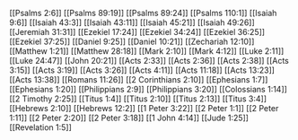 [[Psalms 2:6]]
[[Psalms 89:19]]
[[Psalms 89:24]]
[[Psalms 110:1]]
[[Isaiah 9:6]]
[[Isaiah 43:3]]
[[Isaiah 43:11]]
[[Isaiah 45:21]]
[[Isaiah 49:26]]
[[Jeremiah 31:31]]
[[Ezekiel 17:24]]
[[Ezekiel 34:24]]
[[Ezekiel 36:25]]
[[Ezekiel 37:25]]
[[Daniel 9:25]]
[[Daniel 10:21]]
[[Zechariah 12:10]]
[[Matthew 1:21]]
[[Matthew 28:18]]
[[Mark 2:10]]
[[Mark 4:12]]
[[Luke 2:11]]
[[Luke 24:47]]
[[John 20:21]]
[[Acts 2:33]]
[[Acts 2:36]]
[[Acts 2:38]]
[[Acts 3:15]]
[[Acts 3:19]]
[[Acts 3:26]]
[[Acts 4:11]]
[[Acts 11:18]]
[[Acts 13:23]]
[[Acts 13:38]]
[[Romans 11:26]]
[[2 Corinthians 2:10]]
[[Ephesians 1:7]]
[[Ephesians 1:20]]
[[Philippians 2:9]]
[[Philippians 3:20]]
[[Colossians 1:14]]
[[2 Timothy 2:25]]
[[Titus 1:4]]
[[Titus 2:10]]
[[Titus 2:13]]
[[Titus 3:4]]
[[Hebrews 2:10]]
[[Hebrews 12:2]]
[[1 Peter 3:22]]
[[2 Peter 1:1]]
[[2 Peter 1:11]]
[[2 Peter 2:20]]
[[2 Peter 3:18]]
[[1 John 4:14]]
[[Jude 1:25]]
[[Revelation 1:5]]

